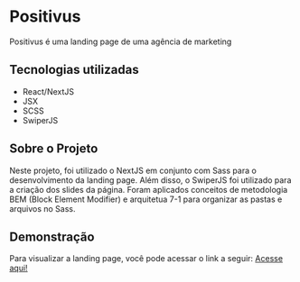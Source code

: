 # Positivus
<p>Positivus é uma landing page de uma agência de marketing</p>

## Tecnologias utilizadas
- React/NextJS
- JSX
- SCSS
- SwiperJS

## Sobre o Projeto
<p>Neste projeto, foi utilizado o NextJS em conjunto com Sass para o desenvolvimento da landing page. Além disso, o SwiperJS foi utilizado para a criação dos slides da página. Foram aplicados conceitos de metodologia BEM (Block Element Modifier) e arquitetua 7-1 para organizar as pastas e arquivos no Sass.</p>


## Demonstração
Para visualizar a landing page, você pode acessar o link a seguir: <a href="https://positivus-seven.vercel.app/">Acesse aqui!</a>
